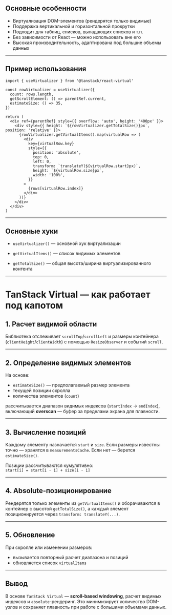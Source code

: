 ## Основные особенности

- Виртуализация DOM-элементов (рендерятся только видимые)
- Поддержка вертикальной и горизонтальной прокрутки
- Подходит для таблиц, списков, выпадающих списков и т.п.
- Без зависимости от React — можно использовать вне его
- Высокая производительность, адаптирована под большие объемы данных

---

## Пример использования

```tsx
import { useVirtualizer } from '@tanstack/react-virtual'

const rowVirtualizer = useVirtualizer({
  count: rows.length,
  getScrollElement: () => parentRef.current,
  estimateSize: () => 35,
})

return (
  <div ref={parentRef} style={{ overflow: 'auto', height: '400px' }}>
    <div style={{ height: `${rowVirtualizer.getTotalSize()}px`, position: 'relative' }}>
      {rowVirtualizer.getVirtualItems().map(virtualRow => (
        <div
          key={virtualRow.key}
          style={{
            position: 'absolute',
            top: 0,
            left: 0,
            transform: `translateY(${virtualRow.start}px)`,
            height: `${virtualRow.size}px`,
            width: '100%',
          }}
        >
          {rows[virtualRow.index]}
        </div>
      ))}
    </div>
  </div>
)
```

---

## Основные хуки

- `useVirtualizer()` — основной хук виртуализации
    
- `getVirtualItems()` — список видимых элементов
    
- `getTotalSize()` — общая высота/ширина виртуализированного контента
    

---
# TanStack Virtual — как работает под капотом

## 1. Расчет видимой области

Библиотека отслеживает `scrollTop`/`scrollLeft` и размеры контейнера (`clientHeight`/`clientWidth`) с помощью `ResizeObserver` и событий `scroll`.

---

## 2. Определение видимых элементов

На основе:
- `estimateSize()` — предполагаемый размер элемента
- текущей позиции скролла
- количества элементов (`count`)

рассчитывается диапазон видимых индексов (`startIndex` → `endIndex`), включающий **overscan** — буфер за пределами экрана для плавности.

---

## 3. Вычисление позиций

Каждому элементу назначается `start` и `size`. Если размеры известны точно — хранятся в `measurementsCache`. Если нет — берется `estimateSize()`.

Позиции рассчитываются кумулятивно:  
`start[i] = start[i - 1] + size[i - 1]`

---

## 4. Absolute-позиционирование

Рендерятся только элементы из `getVirtualItems()` и оборачиваются в контейнер с высотой `getTotalSize()`, а каждый элемент позиционируется через `transform: translateY(...)`.

---

## 5. Обновление

При скролле или изменении размеров:
- вызывается повторный расчет диапазона и позиций
- обновляется список `virtualItems`

---

## Вывод

В основе `TanStack Virtual` — **scroll-based windowing**, расчет видимых индексов и `absolute`-рендеринг. Это минимизирует количество DOM-узлов и сохраняет плавность при работе с большими объемами данных.
```